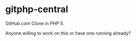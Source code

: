 gitphp-central
==============

GitHub.com Clone in PHP 5.

Anyone willing to work on this or have one running already?
